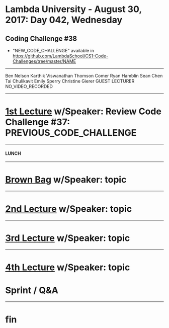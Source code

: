 # Lambda University - August 30, 2017: Day 042, Wednesday
## Coding Challenge #38
- "NEW_CODE_CHALLENGE" available in https://github.com/LambdaSchool/CS1-Code-Challenges/tree/master/NAME
***
Ben Nelson
Karthik Viswanathan
Thomson Comer
Ryan Hamblin
Sean Chen
Tai Chulikavit
Emily Sperry
Christine Gierer
GUEST LECTURER
NO_VIDEO_RECORDED
***
# [1st Lecture](VIDEO_RECORDED_NOT_POSTED) w/Speaker: Review Code Challenge #37: PREVIOUS_CODE_CHALLENGE
***
#### LUNCH
***
# [Brown Bag](VIDEO_RECORDED_NOT_POSTED) w/Speaker: topic
***
# [2nd Lecture](VIDEO_RECORDED_NOT_POSTED) w/Speaker: topic
***
# [3rd Lecture](VIDEO_RECORDED_NOT_POSTED) w/Speaker: topic
***
# [4th Lecture](VIDEO_RECORDED_NOT_POSTED) w/Speaker: topic
# Sprint / Q&A
***
# fin
